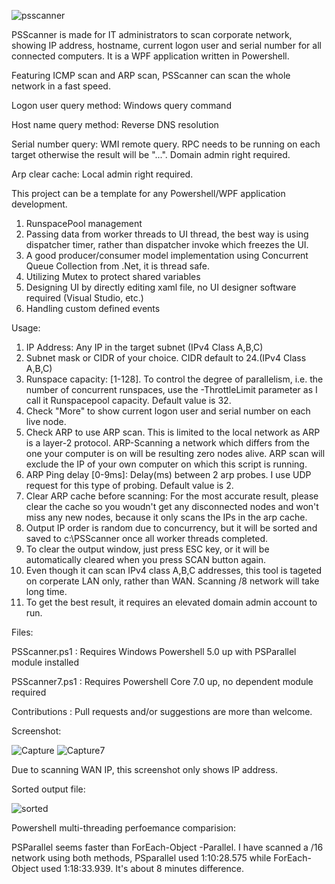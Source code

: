 ![psscanner](https://user-images.githubusercontent.com/57880343/115976871-26e85500-a527-11eb-82e4-b7d1b768056e.png)

PSScanner is made for IT administrators to scan corporate network, showing IP address, hostname, current logon user and serial number for all connected computers.
It is a WPF application written in Powershell.

Featuring ICMP scan and ARP scan, PSScanner can scan the whole network in a fast speed.

Logon user query method: Windows query command

Host name query method: Reverse DNS resolution

Serial number query: WMI remote query. RPC needs to be running on each target otherwise the result will be "...". Domain admin right required.

Arp clear cache: Local admin right required.

This project can be a template for any Powershell/WPF application development.

1) RunspacePool management
2) Passing data from worker threads to UI thread, the best way is using dispatcher timer, rather than dispatcher invoke which freezes the UI.
3) A good producer/consumer model implementation using Concurrent Queue Collection from .Net, it is thread safe.
4) Utilizing Mutex to protect shared variables
5) Designing UI by directly editing xaml file, no UI designer software required (Visual Studio, etc.)
6) Handling custom defined events

Usage:

1) IP Address: Any IP in the target subnet (IPv4 Class A,B,C)
2) Subnet mask or CIDR of your choice. CIDR default to 24.(IPv4 Class A,B,C)
3) Runspace capacity: [1-128]. To control the degree of parallelism, i.e. the number of concurrent runspaces, use the -ThrottleLimit parameter as I call it Runspacepool capacity. Default value is 32.
4) Check "More" to show current logon user and serial number on each live node.
5) Check ARP to use ARP scan. This is limited to the local network as ARP is a layer-2 protocol. ARP-Scanning a network which differs from the one your computer is on will be resulting zero nodes alive. ARP scan will exclude the IP of your own computer on which this script is running.
6) ARP Ping delay [0-9ms]: Delay(ms) between 2 arp probes. I use UDP request for this type of probing. Default value is 2.
7) Clear ARP cache before scanning: For the most accurate result, please clear the cache so you woudn't get any disconnected nodes and won't miss any new nodes, because it only scans the IPs in the arp cache.
8) Output IP order is random due to concurrency, but it will be sorted and saved to c:\PSScanner once all worker threads completed.
9) To clear the output window, just press ESC key, or it will be automatically cleared when you press SCAN button again.
10) Even though it can scan IPv4 class A,B,C addresses, this tool is tageted on corperate LAN only, rather than WAN. Scanning /8 network will take long time.
11) To get the best result, it requires an elevated domain admin account to run.

Files:

PSScanner.ps1  : Requires Windows Powershell 5.0 up with PSParallel module installed

PSScanner7.ps1  : Requires Powershell Core 7.0 up, no dependent module required

Contributions : Pull requests and/or suggestions are more than welcome.

Screenshot:

![Capture](https://user-images.githubusercontent.com/57880343/115995007-53838780-a58e-11eb-98a3-dbe009c68a9c.PNG)
![Capture7](https://user-images.githubusercontent.com/57880343/115999428-89316c00-a5a0-11eb-9183-8f4d021cbb72.PNG)


Due to scanning WAN IP, this screenshot only shows IP address.

Sorted output file:

![sorted](https://user-images.githubusercontent.com/57880343/115995150-ede3cb00-a58e-11eb-97ac-6bcc9e8552ce.PNG)

Powershell multi-threading perfoemance comparision:

PSParallel seems faster than ForEach-Object -Parallel. I have scanned a /16 network using both methods, PSparallel used 1:10:28.575 while ForEach-Object used 1:18:33.939. It's about 8 minutes difference.
